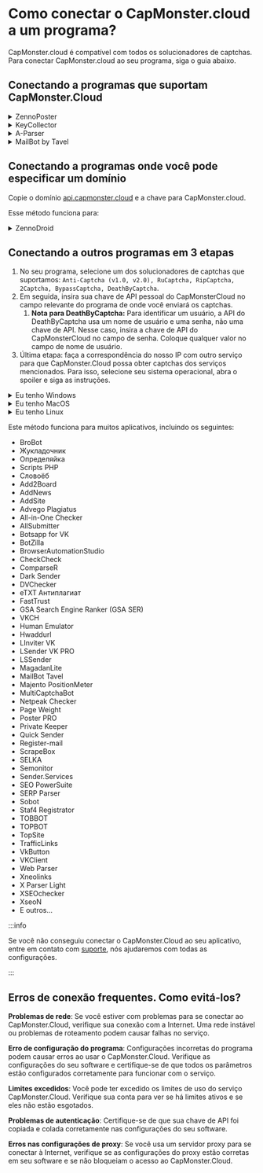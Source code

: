 ﻿# Como conectar o CapMonster.cloud a um programa?
CapMonster.cloud é compatível com todos os solucionadores de captchas. Para conectar CapMonster.cloud ao seu programa, siga o guia abaixo.
## **Conectando a programas que suportam CapMonster.Cloud**
<details>
   <summary>ZennoPoster</summary>

![](./images/external-program/zennoposter.png)
</details>

<details>
   <summary>KeyCollector</summary>

Selecione “Use CapMonster.cloud” e insira sua chave de API pessoal.

![](./images/external-program/Aspose.Words.65ffb1d6-0a55-415c-84ac-f87a8022a7cc.003.png)
</details>

<details>
   <summary>A-Parser</summary>

Para resolver um reCAPTCHA, selecione Util::ReCaptcha2 e especifique a chave para o campo Provedor.

![](./images/external-program/aparser.png)

Para resolver captchas padrão, selecione “Util::Antigate” e especifique “api.capmonster.cloud” como o valor para “Antigate domain”. No campo "key", especifique sua chave de API pessoal.

![](./images/external-program/aparser2.png)
</details>

<details>
   <summary>MailBot by Tavel</summary>

![](./images/external-program/Aspose.Words.65ffb1d6-0a55-415c-84ac-f87a8022a7cc.006.png)
</details>

## **Conectando a programas onde você pode especificar um domínio**
Copie o domínio [api.capmonster.cloud](https://api.capmonster.cloud) e a chave para CapMonster.cloud.

Esse método funciona para:

<details>
   <summary>ZennoDroid</summary>

![](./images/external-program/Aspose.Words.65ffb1d6-0a55-415c-84ac-f87a8022a7cc.007.png)
</details>

## **Conectando a outros programas em 3 etapas**
1. No seu programa, selecione um dos solucionadores de captchas que suportamos:
   `Anti-Captcha (v1.0, v2.0), RuCaptcha, RipCaptcha, 2Captcha, BypassCaptcha, DeathByCaptcha`.
1. Em seguida, insira sua chave de API pessoal do CapMonsterCloud no campo relevante do programa de onde você enviará os captchas.
   1. **Nota para DeathByCaptcha:** Para identificar um usuário, a API do DeathByCaptcha usa um nome de usuário e uma senha, não uma chave de API. Nesse caso, insira a chave de API do CapMonsterCloud no campo de senha. Coloque qualquer valor no campo de nome de usuário.
1. Última etapa: faça a correspondência do nosso IP com outro serviço para que CapMonster.Cloud possa obter captchas dos serviços mencionados. Para isso, selecione seu sistema operacional, abra o spoiler e siga as instruções.

<details>
   <summary>Eu tenho Windows</summary>

Vá para: C:\Windows\System32\drivers\etc\ e encontre o arquivo **hosts**. Abra-o com o Bloco de Notas e adicione as seguintes linhas ao final do documento:

```
# capmonster.cloud begin

65.21.216.235 rucaptcha.com

65.21.216.235 ripcaptcha.com

65.21.216.235 imacros2.rucaptcha.com

65.21.216.235 2captcha.com

65.21.216.235 imacros2.2captcha.com

65.21.216.235 dc.antigate.com

65.21.216.235 anti-captcha.net

65.21.216.235 antigate.com

65.21.216.235 anticaptcha.com

65.21.216.235 www.anti-captcha.net

65.21.216.235 www.antigate.com

65.21.216.235 www.anticaptcha.com

65.21.216.235 anti-captcha.com

65.21.216.235 api.anti-captcha.com

65.21.216.235 bypasscaptcha.com

65.21.216.235 www.bypasscaptcha.com

65.21.216.235 api.dbcapi.me

65.21.216.235 api.deathbycaptcha.com

65.21.216.235 api.deathbycaptcha.eu

65.21.216.235 api.dbc.me

# capmonster.cloud end
```
Salve.
:::info
Em alguns casos, pode ser necessário ter direitos de administrador para salvar o arquivo. Nesse caso, você precisará seguir estas instruções simples:

1. Comece a digitar "Bloco de Notas" na barra de pesquisa da barra de tarefas. Assim que o resultado for encontrado, clique com o botão direito do mouse sobre ele e clique em "Executar como administrador".

   ![](./images/external-program/Aspose.Words.65ffb1d6-0a55-415c-84ac-f87a8022a7cc.008.png)

1. No menu superior do Bloco de Notas, clique em Arquivo — Abrir e especifique o caminho para "hosts": *C:\Windows\System32\drivers\etc.* Se houver vários arquivos com esse nome na pasta, abra o arquivo que não possui extensão.
1. Faça as alterações no arquivo "hosts" e depois salve o arquivo no menu.
:::

Tente visitar qualquer um desses domínios. Se tudo estiver correto, uma página em branco será aberta. Se você não conseguiu, entre em contato com [suporte](https://helpdesk.zennolab.com/conversation/new), nós ajudaremos com todas as configurações!
</details>

<details>
   <summary>Eu tenho MacOS</summary>

Abra o Terminal via Spotlight ou Launchpad.

![](./images/external-program/Aspose.Words.65ffb1d6-0a55-415c-84ac-f87a8022a7cc.009.png)

Na janela do aplicativo, insira o comando para abrir o editor de texto Nano: `sudo nano /etc/hosts`

Após inserir o comando, clique Enter, digite sua senha de administrador e pressione Enter novamente.

:::info
O processo de digitação da senha de administrador não é exibido. Apenas insira a senha, clique Enter e você estará no sistema.
:::

Agora você está no editor de texto Nano.

:::info
Nem o mouse nem o trackpad funcionam aqui. Você só pode usar o teclado.
:::

Adicione as seguintes linhas ao final do documento:

```
# capmonster.cloud begin

65.21.216.235 rucaptcha.com

65.21.216.235 ripcaptcha.com

65.21.216.235 imacros2.rucaptcha.com

65.21.216.235 2captcha.com

65.21.216.235 imacros2.2captcha.com

65.21.216.235 dc.antigate.com

65.21.216.235 anti-captcha.net

65.21.216.235 antigate.com

65.21.216.235 anticaptcha.com

65.21.216.235 www.anti-captcha.net

65.21.216.235 www.antigate.com

65.21.216.235 www.anticaptcha.com

65.21.216.235 anti-captcha.com

65.21.216.235 api.anti-captcha.com

65.21.216.235 bypasscaptcha.com

65.21.216.235 www.bypasscaptcha.com

65.21.216.235 api.dbcapi.me

65.21.216.235 api.deathbycaptcha.com

65.21.216.235 api.deathbycaptcha.eu

65.21.216.235 api.dbc.me

# capmonster.cloud end
```

Após fazer as alterações, clique em Ctrl+O para aplicá-las. Em seguida, clique em Ctrl+X e Enter para sair do editor.

Para ver as alterações, limpe o cache de DNS. Para isso, insira o comando: `sudo killall -HUP mDNSResponder`. Isso limpará o cache de DNS no seu Mac, e o sistema operacional verá as alterações no arquivo Hosts.

Tente visitar qualquer um desses domínios. Se tudo estiver correto, uma página em branco será aberta. Se você não conseguiu, entre em contato com [suporte](https://helpdesk.zennolab.com/conversation/new), nós ajudaremos com todas as configurações.
</details>

<details>
   <summary>Eu tenho Linux</summary>

Na janela do aplicativo, insira o comando para abrir o editor de texto Nano: `sudo nano /etc/hosts`

Após inserir o comando, clique Enter. Agora você está no editor de texto Nano.

Adicione as seguintes linhas ao final do documento:
```
# capmonster.cloud begin

65.21.216.235 rucaptcha.com

65.21.216.235 ripcaptcha.com

65.21.216.235 imacros2.rucaptcha.com

65.21.216.235 2captcha.com

65.21.216.235 imacros2.2captcha.com

65.21.216.235 dc.antigate.com

65.21.216.235 anti-captcha.net

65.21.216.235 antigate.com

65.21.216.235 anticaptcha.com

65.21.216.235 www.anti-captcha.net

65.21.216.235 www.antigate.com

65.21.216.235 www.anticaptcha.com

65.21.216.235 anti-captcha.com

65.21.216.235 api.anti-captcha.com

65.21.216.235 bypasscaptcha.com

65.21.216.235 www.bypasscaptcha.com

65.21.216.235 api.dbcapi.me

65.21.216.235 api.deathbycaptcha.com

65.21.216.235 api.deathbycaptcha.eu

65.21.216.235 api.dbc.me

# capmonster.cloud end
```

Após fazer as alterações, clique em Ctrl+X e depois Y para aplicá-las.

Tente visitar qualquer um desses domínios. Se tudo estiver correto, uma página em branco será aberta. Se você não conseguiu, entre em contato com [suporte](https://helpdesk.zennolab.com/conversation/new), nós ajudaremos com todas as configurações.
</details>

Este método funciona para muitos aplicativos, incluindo os seguintes:

- BroBot
- Жукладочник
- Определяйка
- Scripts PHP
- Словоёб
- Add2Board
- AddNews
- AddSite
- Advego Plagiatus
- All-in-One Checker
- AllSubmitter
- Botsapp for VK
- BotZilla
- BrowserAutomationStudio
- CheckCheck
- ComparseR
- Dark Sender
- DVChecker
- eTXT Антиплагиат
- FastTrust
- GSA Search Engine Ranker (GSA SER)
- VKCH
- Human Emulator
- Hwaddurl
- LInviter VK
- LSender VK PRO
- LSSender
- MagadanLite
- MailBot Tavel
- Majento PositionMeter
- MultiCaptchaBot
- Netpeak Checker
- Page Weight
- Poster PRO
- Private Keeper
- Quick Sender
- Register-mail
- ScrapeBox
- SELKA
- Semonitor
- Sender.Services
- SEO PowerSuite
- SERP Parser
- Sobot
- Staf4 Registrator
- TOBBOT
- TOPBOT
- TopSite
- TrafficLinks
- VkButton
- VKClient
- Web Parser
- Xneolinks
- X Parser Light
- XSEOchecker
- XseoN
- E outros...

:::info

Se você não conseguiu conectar o CapMonster.Cloud ao seu aplicativo, entre em contato com [suporte](https://helpdesk.zennolab.com/conversation/new), nós ajudaremos com todas as configurações.

:::

## **Erros de conexão frequentes. Como evitá-los?**

**Problemas de rede**: Se você estiver com problemas para se conectar ao CapMonster.Cloud, verifique sua conexão com a Internet. Uma rede instável ou problemas de roteamento podem causar falhas no serviço.

**Erro de configuração do programa**: Configurações incorretas do programa podem causar erros ao usar o CapMonster.Cloud. Verifique as configurações do seu software e certifique-se de que todos os parâmetros estão configurados corretamente para funcionar com o serviço.

**Limites excedidos**: Você pode ter excedido os limites de uso do serviço CapMonster.Cloud. Verifique sua conta para ver se há limites ativos e se eles não estão esgotados.

**Problemas de autenticação**: Certifique-se de que sua chave de API foi copiada e colada corretamente nas configurações do seu software.

**Erros nas configurações de proxy**: Se você usa um servidor proxy para se conectar à Internet, verifique se as configurações do proxy estão corretas em seu software e se não bloqueiam o acesso ao CapMonster.Cloud.
